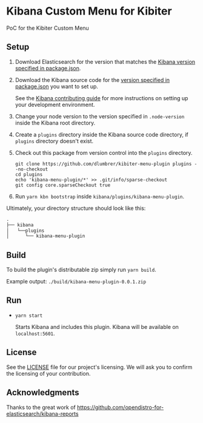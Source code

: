 # Kibana Custom Menu for Kibiter

PoC for the Kibiter Custom Menu

## Setup

1. Download Elasticsearch for the version that matches the [Kibana version specified in package.json](./package.json#L7).
1. Download the Kibana source code for the [version specified in package.json](./package.json#L7) you want to set up.

   See the [Kibana contributing guide](https://github.com/elastic/kibana/blob/master/CONTRIBUTING.md#setting-up-your-development-environment) for more instructions on setting up your development environment.

1. Change your node version to the version specified in `.node-version` inside the Kibana root directory.
1. Create a `plugins` directory inside the Kibana source code directory, if `plugins` directory doesn't exist.
1. Check out this package from version control into the `plugins` directory.
   ```
   git clone https://github.com/dlumbrer/kibiter-menu-plugin plugins --no-checkout
   cd plugins
   echo 'kibana-menu-plugin/*' >> .git/info/sparse-checkout
   git config core.sparseCheckout true
   ```
1. Run `yarn kbn bootstrap` inside `kibana/plugins/kibana-menu-plugin`.

Ultimately, your directory structure should look like this:

<!-- prettier-ignore -->
```md
.
├── kibana
│   └──plugins
│      └── kibana-menu-plugin
```

## Build

To build the plugin's distributable zip simply run `yarn build`.

Example output: `./build/kibana-menu-plugin-0.0.1.zip`

## Run

- `yarn start`

  Starts Kibana and includes this plugin. Kibana will be available on `localhost:5601`.


## License

See the [LICENSE](./LICENSE.txt) file for our project's licensing. We will ask you to confirm the licensing of your contribution.

## Acknowledgments

Thanks to the great work of https://github.com/opendistro-for-elasticsearch/kibana-reports